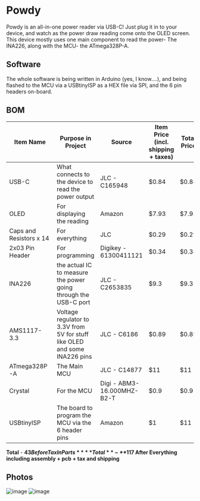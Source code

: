 # Powdy

Powdy is an all-in-one power reader via USB-C! Just plug it in to your device, and watch as the power draw reading come onto the OLED screen. This device mostly uses one main component to read the power- The INA226, along with the MCU- the ATmega328P-A.

## Software 
The whole software is being written in Arduino (yes, I know....), and being flashed to the MCU via a USBtinyISP as a HEX file via SPI, and the 6 pin headers on-board.

## BOM
| Item Name        | Purpose in Project                        | Source                   | Item Price (incl. shipping + taxes) | Total Price |
|------------------|--------------------------------------------|---------------------------|--------------------------------------|-------------|
| USB-C   | What connects to the device to read the power output             | JLC - C165948          | $0.84                               | $0.84      |
| OLED| For displaying the reading           | Amazon                   | $7.93                               | $7.93      |
| Caps and Resistors x 14| For everything             | JLC         | $0.29                               | $0.29      |
| 2x03 Pin Header| For programming | Digikey - 61300411121                 | $0.34                                | $0.34       |
| INA226 | the actual IC to measure the power going through the USB-C port                     | JLC - C2653835                 | $9.3                                | $9.3       |
| AMS1117-3.3 | Voltage regulator to 3.3V from 5V for stuff like OLED and some INA226 pins                    | JLC - C6186                   | $0.89                                | $0.89       |
| ATmega328P-A | The Main MCU                     | JLC - C14877                     | $11                                | $11       |
| Crystal | For the MCU | Digi - ABM3-16.000MHZ-B2-T                 | $0.9                               | $0.9      |
| USBtinyISP| The board to program the MCU via the 6 header pins | Amazon                 | $1                               | $11      |
**Total**        - **$43 Before Tax In Parts**
**Total** - **$117 After Everything including assembly + pcb + tax and shipping**

## Photos

![image](https://github.com/user-attachments/assets/6c7cd621-9f36-42a8-ae05-8c37f37fe347)
![image](https://github.com/user-attachments/assets/10684a08-9ad4-4437-85b0-b346d00b1456)
